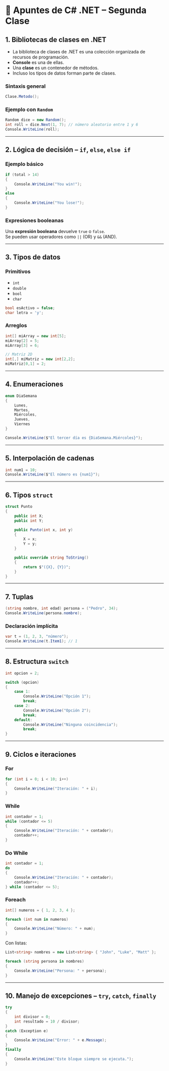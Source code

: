 # 📘 Apuntes de C# .NET – Segunda Clase

## 1. Bibliotecas de clases en .NET
- La biblioteca de clases de .NET es una colección organizada de recursos de programación.  
- **Console** es una de ellas.  
- Una **clase** es un contenedor de métodos.  
- Incluso los tipos de datos forman parte de clases.  

### Sintaxis general
```csharp
Clase.Metodo();
```

### Ejemplo con `Random`
```csharp
Random dice = new Random();
int roll = dice.Next(1, 7); // número aleatorio entre 1 y 6
Console.WriteLine(roll);
```

---

## 2. Lógica de decisión – `if`, `else`, `else if`
### Ejemplo básico
```csharp
if (total > 14)
{
    Console.WriteLine("You win!");
}
else
{
    Console.WriteLine("You lose!");
}
```

### Expresiones booleanas
Una **expresión booleana** devuelve `true` o `false`.  
Se pueden usar operadores como `||` (OR) y `&&` (AND).

---

## 3. Tipos de datos
### Primitivos
- `int`
- `double`
- `bool`
- `char`

```csharp
bool esActivo = false;
char letra = 'y';
```

### Arreglos
```csharp
int[] miArray = new int[5];
miArray[2] = 5;
miArray[3] = 6;

// Matriz 2D
int[,] miMatriz = new int[2,2];
miMatriz[0,1] = 2;
```

---

## 4. Enumeraciones
```csharp
enum DiaSemana
{
    Lunes,
    Martes,
    Miércoles,
    Jueves,
    Viernes
}

Console.WriteLine($"El tercer día es {DiaSemana.Miércoles}");
```

---

## 5. Interpolación de cadenas
```csharp
int num1 = 10;
Console.WriteLine($"El número es {num1}");
```

---

## 6. Tipos `struct`
```csharp
struct Punto
{
    public int X;
    public int Y;

    public Punto(int x, int y)
    {
        X = x;
        Y = y;
    }

    public override string ToString()
    {
        return $"({X}, {Y})";
    }
}
```

---

## 7. Tuplas
```csharp
(string nombre, int edad) persona = ("Pedro", 34);
Console.WriteLine(persona.nombre);
```

### Declaración implícita
```csharp
var t = (1, 2, 3, "número");
Console.WriteLine(t.Item1); // 1
```

---

## 8. Estructura `switch`
```csharp
int opcion = 2;

switch (opcion)
{
    case 1:
        Console.WriteLine("Opción 1");
        break;
    case 2:
        Console.WriteLine("Opción 2");
        break;
    default:
        Console.WriteLine("Ninguna coincidencia");
        break;
}
```

---

## 9. Ciclos e iteraciones
### For
```csharp
for (int i = 0; i < 10; i++)
{
    Console.WriteLine("Iteración: " + i);
}
```

### While
```csharp
int contador = 1;
while (contador <= 5)
{
    Console.WriteLine("Iteración: " + contador);
    contador++;
}
```

### Do While
```csharp
int contador = 1;
do
{
    Console.WriteLine("Iteración: " + contador);
    contador++;
} while (contador <= 5);
```

### Foreach
```csharp
int[] numeros = { 1, 2, 3, 4 };

foreach (int num in numeros)
{
    Console.WriteLine("Número: " + num);
}
```

Con listas:
```csharp
List<string> nombres = new List<string> { "John", "Luke", "Matt" };

foreach (string persona in nombres)
{
    Console.WriteLine("Persona: " + persona);
}
```

---

## 10. Manejo de excepciones – `try`, `catch`, `finally`
```csharp
try
{
    int divisor = 0;
    int resultado = 10 / divisor;
}
catch (Exception e)
{
    Console.WriteLine("Error: " + e.Message);
}
finally
{
    Console.WriteLine("Este bloque siempre se ejecuta.");
}
```
